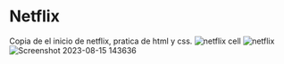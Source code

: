# Netflix
Copia de el inicio de netflix, pratica de html y css.
![netflix cell](https://github.com/jesusvittee/Netflix/assets/127768350/6419bb1a-66d9-4480-a91d-8619801e5f0c)
![netflix](https://github.com/jesusvittee/Netflix/assets/127768350/8bd263f3-9495-4e25-bf78-7350a652f81e)
![Screenshot 2023-08-15 143636](https://github.com/jesusvittee/Netflix/assets/127768350/361f65fe-b9f0-42fd-b0a5-573debaaddfa)
